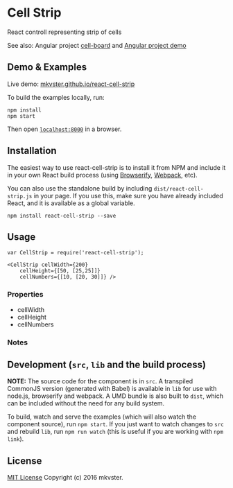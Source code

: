 # Cell Strip

React controll representing strip of cells

See also: Angular project [cell-board](http://github.com/mkvster/cell-board/) and [Angular project demo](http://mkvster.github.io/cell-board/)


## Demo & Examples

Live demo: [mkvster.github.io/react-cell-strip](http://mkvster.github.io/react-cell-strip/)

To build the examples locally, run:

```
npm install
npm start
```

Then open [`localhost:8000`](http://localhost:8000) in a browser.


## Installation

The easiest way to use react-cell-strip is to install it from NPM and include it in your own React build process (using [Browserify](http://browserify.org), [Webpack](http://webpack.github.io/), etc).

You can also use the standalone build by including `dist/react-cell-strip.js` in your page. If you use this, make sure you have already included React, and it is available as a global variable.

```
npm install react-cell-strip --save
```


## Usage



```
var CellStrip = require('react-cell-strip');

<CellStrip cellWidth={200}
	cellHeight={[50, [25,25]]}  
	cellNumbers={[10, [20, 30]]} />

```

### Properties

* cellWidth
* cellHeight
* cellNumbers

### Notes




## Development (`src`, `lib` and the build process)

**NOTE:** The source code for the component is in `src`. A transpiled CommonJS version (generated with Babel) is available in `lib` for use with node.js, browserify and webpack. A UMD bundle is also built to `dist`, which can be included without the need for any build system.

To build, watch and serve the examples (which will also watch the component source), run `npm start`. If you just want to watch changes to `src` and rebuild `lib`, run `npm run watch` (this is useful if you are working with `npm link`).

## License

[MIT License](http://en.wikipedia.org/wiki/MIT_License) Copyright (c) 2016 mkvster.
